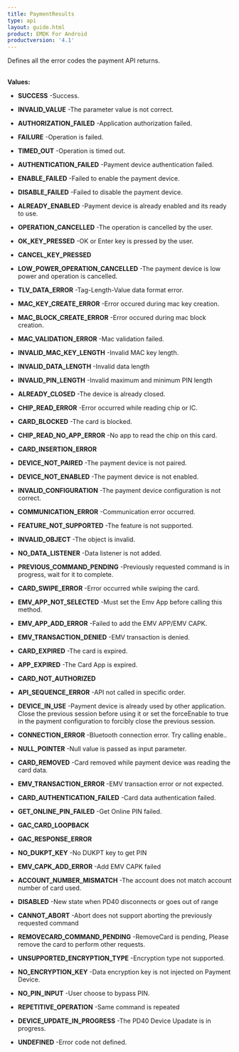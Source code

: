 ```yaml
---
title: PaymentResults
type: api
layout: guide.html
product: EMDK For Android
productversion: '4.1'
---
```



Defines all the error codes the payment API returns.
 <br><br>

**Values:**

* **SUCCESS** -Success.

* **INVALID_VALUE** -The parameter value is not correct.

* **AUTHORIZATION_FAILED** -Application authorization failed.

* **FAILURE** -Operation is failed.

* **TIMED_OUT** -Operation is timed out.

* **AUTHENTICATION_FAILED** -Payment device authentication failed.

* **ENABLE_FAILED** -Failed to enable the payment device.

* **DISABLE_FAILED** -Failed to disable the payment device.

* **ALREADY_ENABLED** -Payment device is already enabled and its ready to use.

* **OPERATION_CANCELLED** -The operation is cancelled by the user.

* **OK_KEY_PRESSED** -OK or Enter key is pressed by the user.

* **CANCEL_KEY_PRESSED**

* **LOW_POWER_OPERATION_CANCELLED** -The payment device is low power and operation is cancelled.

* **TLV_DATA_ERROR** -Tag-Length-Value data format error.

* **MAC_KEY_CREATE_ERROR** -Error occured during mac key creation.

* **MAC_BLOCK_CREATE_ERROR** -Error occured during mac block creation.

* **MAC_VALIDATION_ERROR** -Mac validation failed.

* **INVALID_MAC_KEY_LENGTH** -Invalid MAC key length.

* **INVALID_DATA_LENGTH** -Invalid data length

* **INVALID_PIN_LENGTH** -Invalid maximum and minimum PIN length

* **ALREADY_CLOSED** -The device is already closed.

* **CHIP_READ_ERROR** -Error occurred while reading chip or IC.

* **CARD_BLOCKED** -The card is blocked.

* **CHIP_READ_NO_APP_ERROR** -No app to read the chip on this card.

* **CARD_INSERTION_ERROR**

* **DEVICE_NOT_PAIRED** -The payment device is not paired.

* **DEVICE_NOT_ENABLED** -The payment device is not enabled.

* **INVALID_CONFIGURATION** -The payment device configuration is not correct.

* **COMMUNICATION_ERROR** -Communication error occurred.

* **FEATURE_NOT_SUPPORTED** -The feature is not supported.

* **INVALID_OBJECT** -The object is invalid.

* **NO_DATA_LISTENER** -Data listener is not added.

* **PREVIOUS_COMMAND_PENDING** -Previously requested command is in progress, wait for it to complete.

* **CARD_SWIPE_ERROR** -Error occurred while swiping the card.

* **EMV_APP_NOT_SELECTED** -Must set the Emv App before calling this method.

* **EMV_APP_ADD_ERROR** -Failed to add the EMV APP/EMV CAPK.

* **EMV_TRANSACTION_DENIED** -EMV transaction is denied.

* **CARD_EXPIRED** -The card is expired.

* **APP_EXPIRED** -The Card App is expired.

* **CARD_NOT_AUTHORIZED**

* **API_SEQUENCE_ERROR** -API not called in specific order.

* **DEVICE_IN_USE** -Payment device is already used by other application. 
 Close the previous session before using it or set the forceEnable to true in the payment configuration to forcibly close the previous session.

* **CONNECTION_ERROR** -Bluetooth connection error. Try calling enable..

* **NULL_POINTER** -Null value is passed as input parameter.

* **CARD_REMOVED** -Card removed while payment device was reading the card data.

* **EMV_TRANSACTION_ERROR** -EMV transaction error or not expected.

* **CARD_AUTHENTICATION_FAILED** -Card data authentication failed.

* **GET_ONLINE_PIN_FAILED** -Get Online PIN failed.

* **GAC_CARD_LOOPBACK**

* **GAC_RESPONSE_ERROR**

* **NO_DUKPT_KEY** -No DUKPT key to get PIN

* **EMV_CAPK_ADD_ERROR** -Add EMV CAPK failed

* **ACCOUNT_NUMBER_MISMATCH** -The account does not match account number of card used.

* **DISABLED** -New state when PD40 disconnects or goes out of range

* **CANNOT_ABORT** -Abort does not support aborting the previously requested command

* **REMOVECARD_COMMAND_PENDING** -RemoveCard is pending, Please remove the card to perform other requests.

* **UNSUPPORTED_ENCRYPTION_TYPE** -Encryption type not supported.

* **NO_ENCRYPTION_KEY** -Data encryption key is not injected on Payment Device.

* **NO_PIN_INPUT** -User choose to bypass PIN.

* **REPETITIVE_OPERATION** -Same command is repeated

* **DEVICE_UPDATE_IN_PROGRESS** -The PD40 Device Upadate is in progress.

* **UNDEFINED** -Error code not defined.












